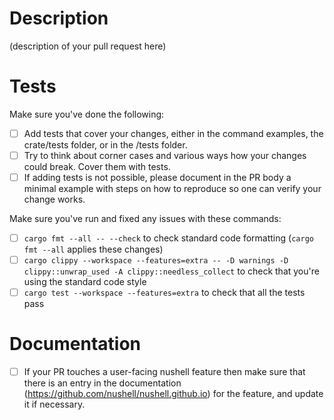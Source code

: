 # Description

(description of your pull request here)

# Tests

Make sure you've done the following:

- [ ] Add tests that cover your changes, either in the command examples, the crate/tests folder, or in the /tests folder.
- [ ] Try to think about corner cases and various ways how your changes could break. Cover them with tests.
- [ ] If adding tests is not possible, please document in the PR body a minimal example with steps on how to reproduce so one can verify your change works.

Make sure you've run and fixed any issues with these commands:

- [ ] `cargo fmt --all -- --check` to check standard code formatting (`cargo fmt --all` applies these changes)
- [ ] `cargo clippy --workspace --features=extra -- -D warnings -D clippy::unwrap_used -A clippy::needless_collect` to check that you're using the standard code style
- [ ] `cargo test --workspace --features=extra` to check that all the tests pass

# Documentation

- [ ] If your PR touches a user-facing nushell feature then make sure that there is an entry in the documentation (https://github.com/nushell/nushell.github.io) for the feature, and update it if necessary.
